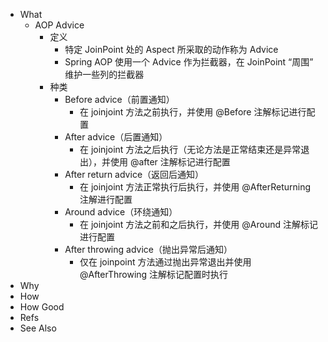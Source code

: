 - What
	- AOP Advice
		- 定义
			- 特定 JoinPoint 处的 Aspect 所采取的动作称为 Advice
			- Spring AOP 使用一个 Advice 作为拦截器，在 JoinPoint “周围” 维护一些列的拦截器
		- 种类
			- Before advice（前置通知）
				- 在 joinjoint 方法之前执行，并使用 @Before 注解标记进行配置
			- After advice（后置通知）
				- 在 joinjoint 方法之后执行（无论方法是正常结束还是异常退出），并使用 @after 注解标记进行配置
			- After return advice（返回后通知）
				- 在 joinjoint 方法正常执行后执行，并使用 @AfterReturning 注解进行配置
			- Around advice（环绕通知）
				- 在 joinjoint 方法之前和之后执行，并使用 @Around 注解标记进行配置
			- After throwing advice（抛出异常后通知）
				- 仅在 joinpoint 方法通过抛出异常退出并使用 @AfterThrowing 注解标记配置时执行
- Why
- How
- How Good
- Refs
- See Also